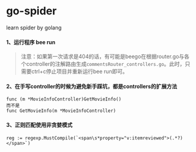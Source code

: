 # go-spider
learn spider by golang

#### 1、运行程序 bee run 
> 注意：如果第一次请求是404的话，有可能是beego在根据router.go与各个controller的注解路由生成`commentsRouter_controllers.go`。此时，只需要ctrl+c停止项目并重新运行bee run即可。

#### 2、在手写controller的时候为避免新手踩坑，都是controllers的扩展方法
```
func (m *MovieInfoController)GetMovieInfo() 
而不是
func GetMovieInfo(m *MovieInfoController)
```

#### 3、正则匹配使用非贪婪模式
```$xslt
reg := regexp.MustCompile(`<span\s*property="v:itemreviewed">(.*?)</span>`)
```